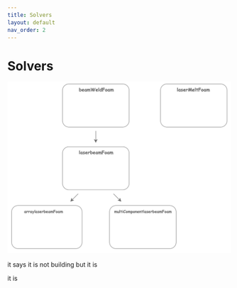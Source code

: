 ```yaml
---
title: Solvers
layout: default
nav_order: 2
---
```


# Solvers


![alt text](../flow.png)

it says it is not building but it is

it is